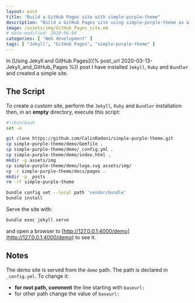```yaml
---
layout: post
title: "Build a GitHub Pages site with simple-purple-theme"
description: "Build a GitHub Pages site using simple-purple-theme as a remote theme"
image: /assets/img/GitHub_Pages_site.md
# date-modified: 2020-06-04
categories: [ "Web development" ]
tags: [ "Jekyll", "GitHub Pages", "simple-purple-theme" ]
---
```


In [Using Jekyll and GitHub Pages]({% post_url 2020-03-13-Jekyll_and_GitHub_Pages %}) post I have installed
`Jekyll`, `Ruby` and `Bundler` and created a simple site.

## The Script

To create a custom site, perform the `Jekyll`, `Ruby` and `Bundler` installation then, in an **empty** directory,
execute this script:

```sh
#!/bin/bash
set -e

git clone https://github.com/CalinRadoni/simple-purple-theme.git
cp simple-purple-theme/demo/Gemfile .
cp simple-purple-theme/demo/_config.yml .
cp simple-purple-theme/demo/index.html .
mkdir -p assets/img
cp simple-purple-theme/demo/logo.svg assets/img/
cp -r simple-purple-theme/docs/pages .
mkdir -p _posts
rm -rf simple-purple-theme

bundle config set --local path 'vendor/bundle'
bundle install
```

Serve the site with:

```sh
bundle exec jekyll serve
```

and open a browser to [http://127.0.0.1:4000/demo](http://127.0.0.1:4000/demo) to see it.

## Notes

The demo site is served from the `demo` path.
The path is declared in `_config.yml`. To change it:

- **for root path, comment** the line starting with `baseurl:`
- for other path change the value of `baseurl:`
